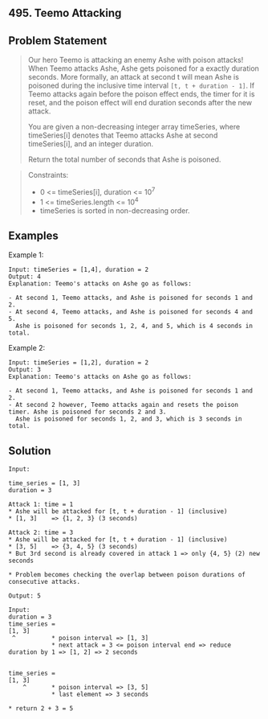## 495. Teemo Attacking

## Problem Statement

> Our hero Teemo is attacking an enemy Ashe with poison attacks! When Teemo attacks Ashe, Ashe gets poisoned for a exactly duration seconds. More formally, an attack at second t will mean Ashe is poisoned during the inclusive time interval `[t, t + duration - 1]`. If Teemo attacks again before the poison effect ends, the timer for it is reset, and the poison effect will end duration seconds after the new attack.
>
> You are given a non-decreasing integer array timeSeries, where timeSeries[i] denotes that Teemo attacks Ashe at second timeSeries[i], and an integer duration.
>
> Return the total number of seconds that Ashe is poisoned.

> Constraints:
>
> - 0 <= timeSeries[i], duration <= 10<sup>7</sup>
> - 1 <= timeSeries.length <= 10<sup>4</sup>
> - timeSeries is sorted in non-decreasing order.

## Examples

Example 1:

```
Input: timeSeries = [1,4], duration = 2
Output: 4
Explanation: Teemo's attacks on Ashe go as follows:

- At second 1, Teemo attacks, and Ashe is poisoned for seconds 1 and 2.
- At second 4, Teemo attacks, and Ashe is poisoned for seconds 4 and 5.
  Ashe is poisoned for seconds 1, 2, 4, and 5, which is 4 seconds in total.
```

Example 2:

```
Input: timeSeries = [1,2], duration = 2
Output: 3
Explanation: Teemo's attacks on Ashe go as follows:

- At second 1, Teemo attacks, and Ashe is poisoned for seconds 1 and 2.
- At second 2 however, Teemo attacks again and resets the poison timer. Ashe is poisoned for seconds 2 and 3.
  Ashe is poisoned for seconds 1, 2, and 3, which is 3 seconds in total.
```

## Solution

```
Input:

time_series = [1, 3]
duration = 3

Attack 1: time = 1
* Ashe will be attacked for [t, t + duration - 1] (inclusive)
* [1, 3]    => {1, 2, 3} (3 seconds)

Attack 2: time = 3
* Ashe will be attacked for [t, t + duration - 1] (inclusive)
* [3, 5]    => {3, 4, 5} (3 seconds)
* But 3rd second is already covered in attack 1 => only {4, 5} (2) new seconds

* Problem becomes checking the overlap between poison durations of consecutive attacks.

Output: 5
```

```
Input:
duration = 3
time_series =
[1, 3]
 ^          * poison interval => [1, 3]
            * next attack = 3 <= poison interval end => reduce duration by 1 => [1, 2] => 2 seconds


time_series =
[1, 3]
    ^       * poison interval => [3, 5]
            * last element => 3 seconds

* return 2 + 3 = 5
```
